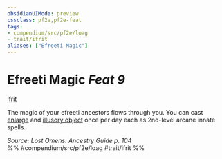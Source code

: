 ```yaml
---
obsidianUIMode: preview
cssclass: pf2e,pf2e-feat
tags:
- compendium/src/pf2e/loag
- trait/ifrit
aliases: ["Efreeti Magic"]
---
```

# Efreeti Magic  *Feat 9*  
[ifrit](rules/traits/ifrit-b2.md "Ifrit Ancestry & Heritage Trait")  


The magic of your efreeti ancestors flows through you. You can cast [enlarge](compendium/spells/enlarge.md) and [illusory object](compendium/spells/illusory-object.md) once per day each as 2nd-level arcane innate spells.

*Source: Lost Omens: Ancestry Guide p. 104*  
%% #compendium/src/pf2e/loag #trait/ifrit %%